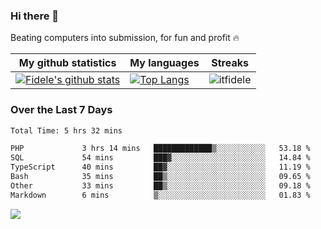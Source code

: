 ### Hi there 👋
<p>Beating computers into submission, for fun and profit 🔥</p>

|My github statistics|My languages|Streaks|
|-|-|-|
|[![Fidele's github stats](https://github-readme-stats.vercel.app/api?username=itfidele&count_private=true&show_icons=true&theme=dark&hide_title=true)](https://github.com/itfidele)|[![Top Langs](https://github-readme-stats.vercel.app/api/top-langs/?username=itfidele&show_icons=true&langs_count=8&theme=dark&layout=compact&hide_title=true)](https://github.com/itfidele)|![itfidele](https://github-readme-streak-stats.herokuapp.com/?user=itfidele&theme=dark)

### Over the Last 7 Days
<!--START_SECTION:waka-->

```txt
Total Time: 5 hrs 32 mins

PHP             3 hrs 14 mins   █████████████▒░░░░░░░░░░░   53.18 %
SQL             54 mins         ███▓░░░░░░░░░░░░░░░░░░░░░   14.84 %
TypeScript      40 mins         ██▓░░░░░░░░░░░░░░░░░░░░░░   11.19 %
Bash            35 mins         ██▒░░░░░░░░░░░░░░░░░░░░░░   09.65 %
Other           33 mins         ██▒░░░░░░░░░░░░░░░░░░░░░░   09.18 %
Markdown        6 mins          ▒░░░░░░░░░░░░░░░░░░░░░░░░   01.83 %
```

<!--END_SECTION:waka-->



![](https://komarev.com/ghpvc/?username=itfidele)
